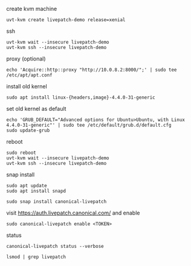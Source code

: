 create kvm machine

    uvt-kvm create livepatch-demo release=xenial

ssh

    uvt-kvm wait --insecure livepatch-demo
    uvt-kvm ssh --insecure livepatch-demo

proxy (optional)

    echo 'Acquire::http::proxy "http://10.0.8.2:8000/";' | sudo tee /etc/apt/apt.conf

install old kernel

    sudo apt install linux-{headers,image}-4.4.0-31-generic

set old kernel as default

    echo 'GRUB_DEFAULT="Advanced options for Ubuntu>Ubuntu, with Linux 4.4.0-31-generic"' | sudo tee /etc/default/grub.d/default.cfg
    sudo update-grub

reboot

    sudo reboot
    uvt-kvm wait --insecure livepatch-demo
    uvt-kvm ssh --insecure livepatch-demo

snap install

    sudo apt update
    sudo apt install snapd

    sudo snap install canonical-livepatch

visit https://auth.livepatch.canonical.com/ and enable

    sudo canonical-livepatch enable <TOKEN>

status

    canonical-livepatch status --verbose

    lsmod | grep livepatch
